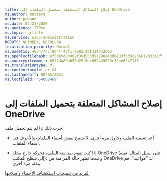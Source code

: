 ```yaml
---
title: إصلاح المشاكل المتعلقة بتحميل الملفات إلى OneDrive
ms.author: matteva
author: pebaum
ms.date: 04/21/2020
ms.audience: ITPro
ms.topic: article
ms.service: o365-administration
ROBOTS: NOINDEX, NOFOLLOW
localization_priority: Normal
ms.assetid: 467477cc-9d4f-47f1-a602-dbf334a42be5
ms.openlocfilehash: ef5de5d8c002f30d553d5c290a43d8e83f5d3c256612833e1f90ca65b6508e09
ms.sourcegitcommit: b5f7da89a650d2915dc652449623c78be6247175
ms.translationtype: MT
ms.contentlocale: ar-SA
ms.lasthandoff: 08/05/2021
ms.locfileid: "54068469"
---
```

# <a name="fix-problems-uploading-files-to-onedrive"></a>إصلاح المشاكل المتعلقة بتحميل الملفات إلى OneDrive

جرب ذلك إذا لم يتم تحميل ملف:
  
- أعد تسمية الملف وحاول مرة أخرى. لا يسمح ببعض أسماء الملفات والأحرف في أسماء الملفات. 
    
- إذا كنت تقوم بمزامنة الملف، فحركه خارج مجلد OneDrive (على سبيل المثال، نقله إلى سطح المكتب)، وعندما تظهر حالة المزامنة من OneDrive ك "مواعيد"، قم بنقله مرة أخرى. 
    
[المزيد من تلميحات استكشاف الأخطاء وإصلاحها](https://go.microsoft.com/fwlink/?linkid=873155)
  

